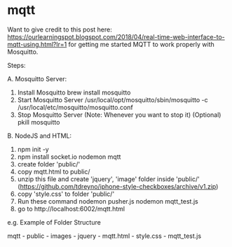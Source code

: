 # mqtt

Want to give credit to this post here: https://ourlearningspot.blogspot.com/2018/04/real-time-web-interface-to-mqtt-using.html?lr=1
for getting me started MQTT to work properly with Mosquitto.

Steps:

A. Mosquitto Server:

  1. Install Mosquitto
  brew install mosquitto
  2. Start Mosquitto Server
  /usr/local/opt/mosquitto/sbin/mosquitto -c /usr/local/etc/mosquitto/mosquitto.conf
  3. Stop Mosquitto Server (Note: Whenever you want to stop it) (Optional)
  pkill mosquitto

B. NodeJS and HTML:
  1. npm init -y
  2. npm install socket.io nodemon mqtt
  3. create folder 'public/'
  4. copy mqtt.html to public/
  5. unzip this file and create 'jquery', 'image' folder inside 'public/' (https://github.com/tdreyno/iphone-style-checkboxes/archive/v1.zip)
  6. copy 'style.css' to folder 'public/'
  6. Run these command
    nodemon pusher.js
    nodemon mqtt_test.js
  7. go to http://localhost:6002/mqtt.html
  
  e.g. Example of Folder Structure
  
  mqtt
    - public
      - images
      - jquery
      - mqtt.html
      - style.css
    - mqtt_test.js
